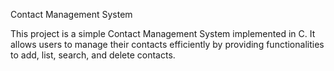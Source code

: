 Contact Management System 


This project is a simple Contact Management System implemented in C. It allows users to manage their contacts efficiently by providing functionalities to add, list, search, and delete contacts.
